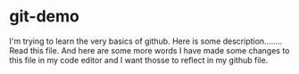 # git-demo
I'm trying to learn the very basics of github.
Here is some description........
Read this file. And here are some more words
I have made some changes to this file in my code editor and I want thosse to reflect in my github file.